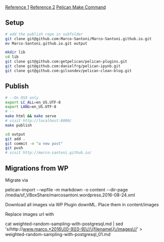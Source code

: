 [Reference 1](https://fedoramagazine.org/make-github-pages-blog-with-pelican/)
[Reference 2](http://mathamy.com/migrating-to-github-pages-using-pelican.html)
[Pelican Make Command](https://github.com/getpelican/pelican-blog/blob/master/Makefile)

## Setup

```bash
# add the publish repo in subfolder
git clone git@github.com:Marco-Santoni/Marco-Santoni.github.io.git
mv Marco-Santoni.github.io.git output

mkdir lib
cd lib
git clone git@github.com:getpelican/pelican-plugins.git
git clone git@github.com:danielfrg/pelican-ipynb.git
git clone git@github.com:gilsondev/pelican-clean-blog.git
```

## Publish

```bash
# --On OSX only
export LC_ALL=en_US.UTF-8
export LANG=en_US.UTF-8
# --
make html && make serve
# visit http://localhost:8000/
make publish

cd output
git add .
git commit -m "a new post"
git push
# visit http://marco-santoni.github.io/
```

## Migrations from WP

Migrate via

pelican-import --wpfile -m markdown -o content --dir-page /media/sf_VBoxShare/marcosantoni.wordpress.2016-08-24.xml

Download all images via WP Plugin downML. Place them in content/images

Replace images url with

cat weighted-random-sampling-with-postgresql.md | sed 's/http:\/\/www.marco.*2016\/[0-9][0-9]\//\{filename\}\/images\//' > weighted-random-sampling-with-postgresql_01.md
